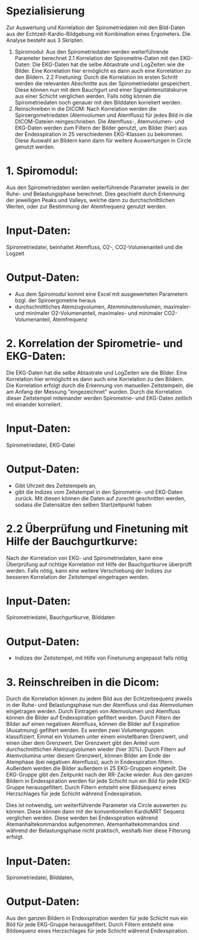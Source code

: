 # Spezialisierung
Zur Auswertung und Korrelation der Spirometriedaten mit den Bild-Daten aus der Echtzeit-Kardio-Bildgebung mit Kombination eines Ergometers. Die Analyse besteht aus 3 Skripten.
1. Spiromodul: Aus den Spirometriedaten werden weiterführende Parameter berechnet
2.1 Korrelation der Spirometrie-Daten mit den EKG-Daten: Die EKG-Daten hat die selbe Abtastrate und LogZeiten wie die Bilder. Eine Korrelation hier ermöglicht es dann auch eine Korrelation zu den Bildern.
2.2 Finetuning: Durch die Korrelation im ersten Schritt werden die relevanten Abschnitte aus der Spirometriedatei gespeichert. Diese können nun mit dem Bauchgurt und einer Signalintensitätskurve aus einer Schicht verglichen werden. Falls nötig können die Spirometriedaten noch genauer mit den Bilddaten korreliert werden.
3. Reinschreiben in die DICOM: Nach Korrelation werden die Spiroergometriedaten (Atemvolumen und Atemfluss) für jedes Bild in die DICOM-Dateien reingeschrieben. Die Atemfluss-, Atemvolumen- und EKG-Daten werden zum Filtern der Bilder genutzt, um Bilder (hier) aus der Endexspiration in 25 verschiedenen EKG-Klassen zu bekommen. Diese Auswahl an Bildern kann dann für weitere Auswertungen in Circle genutzt werden.

# 1. Spiromodul:
Aus den Spirometriedaten werden weiterführende Parameter jeweils in der Ruhe- und Belastungsphase berechnet. Dies geschieht durch Erkennung der jeweiligen Peaks und Valleys, welche dann zu durchschnittlichen Werten, oder zur Bestimmung der Atemfrequenz genutzt werden. 
# Input-Daten:
Spirometriedatei, beinhaltet Atemfluss, O2-, CO2-Volumenanteil und die Logzeit

# Output-Daten:
- Aus dem Spiromodul kommt eine Excel mit ausgewerteten Parametern bzgl. der Spiroergometrie heraus
- durchschnittliches Atemzugvolumen, Atemminutenvolumen, maximaler- und minimaler O2-Volumenanteil, maximales- und minimaler CO2-Volumenanteil, Atemfrequenz

# 2. Korrelation der Spirometrie- und EKG-Daten:
Die EKG-Daten hat die selbe Abtastrate und LogZeiten wie die Bilder. Eine Korrelation hier ermöglicht es dann auch eine Korrelation zu den Bildern. Die Korrelation erfolgt durch die Erkennung von manuellen Zeitstempeln, die am Anfang der Messung "eingezeichnet" wurden. Durch die Korrelation dieser Zeitstempel miteinander werden Spirometrie- und EKG-Daten zeitlich mit einander korreliert.

# Input-Daten:
Spirometriedatei, EKG-Datei

# Output-Daten:
- Gibt Uhrzeit des Zeitstempels an,
- gibt die Indizes vom Zeitstempel in den Spirometrie- und EKG-Daten zurück. Mit diesen können die Daten auf zurecht geschnitten werden, sodass die Datensätze den selben Startzeitpunkt haben

# 2.2 Überprüfung und Finetuning mit Hilfe der Bauchgurtkurve:
Nach der Korrelation von EKG- und Spirometriedaten, kann eine Überprüfung auf richtige Korrelation mit Hilfe der Bauchgurtkurve überprüft werden. Falls nötig, kann eine weitere Verschiebung der Indizes zur besseren Korrelation der Zeitstempel eingetragen werden.

# Input-Daten:
Spirometriedatei, Bauchgurtkurve, Bilddaten

# Output-Daten:
- Indizes der Zeitstempel, mit Hilfe von Finetunung angepasst falls nötig

# 3. Reinschreiben in die Dicom:
Durch die Korrelation können zu jedem Bild aus der Echtzeitsequenz jeweils in der Ruhe- und Belastungsphase nun der Atemfluss und das Atemvolumen eingetragen werden. Durch Eintragen von Atemvolumen und Atemfluss können die Bilder auf Endexspiration gefiltert werden.
Durch Filtern der Bilder auf einen negativen Atemfluss, können die Bilder auf Exspiration (Ausatmung) gefiltert werden.
Es werden zwei Volumengruppen klassifiziert. Einmal ein Volumen unter einem einstellbaren Grenzwert, und einen über dem Grenzwert. Der Grenzwert gibt den Anteil vom durchschnittlichen Atemzugvolumen wieder (hier 30%).
Durch Filtern auf Atemvolumina unter diesem Grenzwert, können Bilder am Ende der Atemphase (bei negativen Atemfluss), auch in Endexspiration filtern.
Außerdem werden die Bilder außerdem in 25 EKG-Gruppen eingeteilt. Die EKG-Gruppe gibt den Zeitpunkt nach der RR-Zacke wieder. Aus den ganzen Bildern in Endexspiration werden für jede Schicht nun ein Bild für jede EKG-Gruppe herausgefiltert. Durch Filtern entsteht eine Bildsequenz eines Herzschlages für jede Schicht während Endexspiration.

Dies ist notwendig, um weiterführende Parameter via Circle auswerten zu können. Diese können dann mit der konventionellen KardioMRT Sequenz verglichen werden. Diese werden bei Endexspiration während Atemanhaltekommandos aufgenommen. Atemanhaltekommandos sind während der Belastungsphase nicht praktisch, weshalb hier diese Filterung erfolgt.

# Input-Daten:
Spirometriedatei, Bilddaten, 

# Output-Daten:
Aus den ganzen Bildern in Endexspiration werden für jede Schicht nun ein Bild für jede EKG-Gruppe herausgefiltert. Durch Filtern entsteht eine Bildsequenz eines Herzschlages für jede Schicht während Endexspiration.

